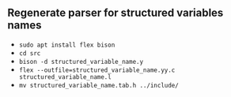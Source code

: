 ## Regenerate parser for structured variables names

- `sudo apt install flex bison`
- `cd src`
- `bison -d structured_variable_name.y`
- `flex --outfile=structured_variable_name.yy.c structured_variable_name.l`
- `mv structured_variable_name.tab.h ../include/`
